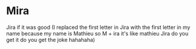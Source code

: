 # Mira

Jira if it was good (I replaced the first letter in Jira with the first letter in my name because my name is Mathieu so M + ira it's like mathieu Jira do you get it do you get the joke hahahaha)
